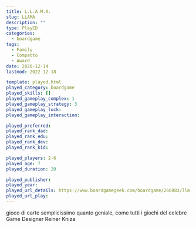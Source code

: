 ```yaml
---
title: L.L.A.M.A.
slug: LLAMA
description: ""
type: PlayED
categories:
  - boardgame
tags:
  - Family
  - Compatto
  - Award
date: 2020-12-14
lastmod: 2022-12-18

template: played.html
played_category: boardgame
played_skills: []
played_gameplay_complex: 1
played_gameplay_strategy: 3
played_gameplay_luck:
played_gameplay_interaction:

played_preferred:
played_rank_dad: 
played_rank_edu: 
played_rank_dev: 
played_rank_kid: 

played_players: 2-6
played_age: 7
played_duration: 20

played_publisher: 
played_year: 
played_url_details: https://www.boardgamegeek.com/boardgame/266083/llm
played_url_play: 
---
```



gioco di carte semplicissimo quanto geniale, come tutti i giochi del celebre Game Designer Reiner Kniza


